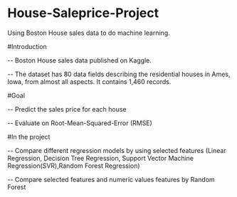# House-Saleprice-Project
Using Boston House sales data to do machine learning.

#Introduction

-- Boston House sales data published on Kaggle. 

-- The dataset has 80 data fields describing the residential houses in Ames, Iowa, from almost all aspects. It contains 1,460 records.

#Goal

-- Predict the sales price for each house

-- Evaluate on Root-Mean-Squared-Error (RMSE)

#In the project

-- Compare different regression models by using selected features
(Linear Regression, Decision Tree Regression, Support Vector Machine Regression(SVR),Random Forest Regression)

-- Compare selected features and numeric values features by Random Forest
